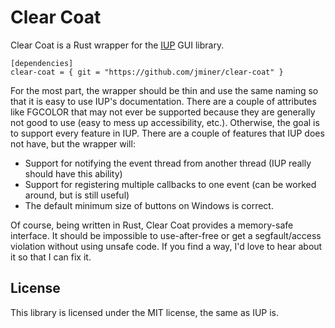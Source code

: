 
# Clear Coat

Clear Coat is a Rust wrapper for the [IUP](http://webserver2.tecgraf.puc-rio.br/iup/) GUI library.

    [dependencies]
    clear-coat = { git = "https://github.com/jminer/clear-coat" }

For the most part, the wrapper should be thin and use the same naming so that it is easy to use IUP's documentation. There are a couple of attributes like FGCOLOR that may not ever be supported because they are generally not good to use (easy to mess up accessibility, etc.). Otherwise, the goal is to support every feature in IUP. There are a couple of features that IUP does not have, but the wrapper will:

- Support for notifying the event thread from another thread (IUP really should have this ability)
- Support for registering multiple callbacks to one event (can be worked around, but is still useful)
- The default minimum size of buttons on Windows is correct.

Of course, being written in Rust, Clear Coat provides a memory-safe interface. It should be impossible to use-after-free or get a segfault/access violation without using unsafe code. If you find a way, I'd love to hear about it so that I can fix it.

## License

This library is licensed under the MIT license, the same as IUP is.
